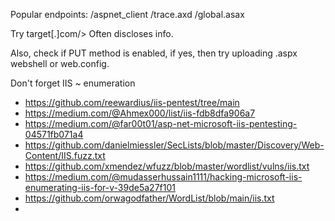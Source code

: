 Popular endpoints:
/aspnet_client
/trace.axd
/global.asax 

Try target[.]com/><img>
Often discloses info.

Also, check if PUT method is enabled, if yes, then try uploading .aspx webshell or web.config.

Don't forget IIS ~ enumeration

- https://github.com/reewardius/iis-pentest/tree/main
- https://medium.com/@Ahmex000/list/iis-fdb8dfa906a7
- https://medium.com/@far00t01/asp-net-microsoft-iis-pentesting-04571fb071a4
- https://github.com/danielmiessler/SecLists/blob/master/Discovery/Web-Content/IIS.fuzz.txt
- https://github.com/xmendez/wfuzz/blob/master/wordlist/vulns/iis.txt
- https://medium.com/@mudasserhussain1111/hacking-microsoft-iis-enumerating-iis-for-v-39de5a27f101
- https://github.com/orwagodfather/WordList/blob/main/iis.txt
- 
